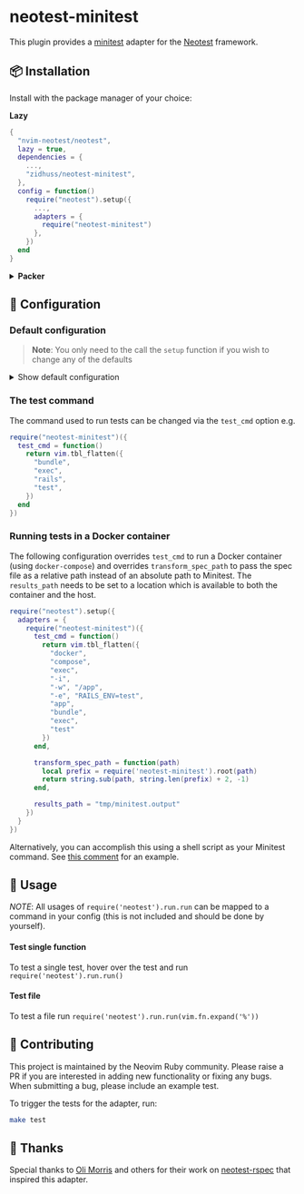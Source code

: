 # neotest-minitest

This plugin provides a [minitest](https://docs.seattlerb.org/minitest/) adapter for the [Neotest](https://github.com/nvim-neotest/neotest) framework.

## :package: Installation

Install with the package manager of your choice:

**Lazy**

```lua
{
  "nvim-neotest/neotest",
  lazy = true,
  dependencies = {
    ...,
    "zidhuss/neotest-minitest",
  },
  config = function()
    require("neotest").setup({
      ...,
      adapters = {
        require("neotest-minitest")
      },
    })
  end
}
```

<details>
    <summary><strong>Packer</strong></summary>

```lua
use({
  'nvim-neotest/neotest',
  requires = {
    ...,
    'zidhuss/neotest-minitest',
  },
  config = function()
    require('neotest').setup({
      ...,
      adapters = {
        require('neotest-minitest'),
      }
    })
  end
})
```
</details>

## :wrench: Configuration

### Default configuration

> **Note**: You only need to the call the `setup` function if you wish to change any of the defaults

<details>
  <summary>Show default configuration</summary>

```lua
adapters = {
  require("neotest-minitest")({
    test_cmd = function()
      return vim.tbl_flatten({
        "bundle",
        "exec",
        "ruby",
        "-Itest",
      })
    end,
  }),
}
```

</details>

### The test command

The command used to run tests can be changed via the `test_cmd` option e.g.

```lua
require("neotest-minitest")({
  test_cmd = function()
    return vim.tbl_flatten({
      "bundle",
      "exec",
      "rails",
      "test",
    })
  end
})
```

### Running tests in a Docker container

The following configuration overrides `test_cmd` to run a Docker container (using `docker-compose`) and overrides `transform_spec_path` to pass the spec file as a relative path instead of an absolute path to Minitest. The `results_path` needs to be set to a location which is available to both the container and the host.

```lua
require("neotest").setup({
  adapters = {
    require("neotest-minitest")({
      test_cmd = function()
        return vim.tbl_flatten({
          "docker",
          "compose",
          "exec",
          "-i",
          "-w", "/app",
          "-e", "RAILS_ENV=test",
          "app",
          "bundle",
          "exec",
          "test"
        })
      end,

      transform_spec_path = function(path)
        local prefix = require('neotest-minitest').root(path)
        return string.sub(path, string.len(prefix) + 2, -1)
      end,

      results_path = "tmp/minitest.output"
    })
  }
})
```

Alternatively, you can accomplish this using a shell script as your Minitest command. See [this comment](https://github.com/nvim-neotest/neotest/issues/89#issuecomment-1338141432) for an example.

## :rocket: Usage

_NOTE_: All usages of `require('neotest').run.run` can be mapped to a command in your config (this is not included and should be done by yourself).

#### Test single function

To test a single test, hover over the test and run `require('neotest').run.run()`

#### Test file

To test a file run `require('neotest').run.run(vim.fn.expand('%'))`

## :gift: Contributing

This project is maintained by the Neovim Ruby community. Please raise a PR if you are interested in adding new functionality or fixing any bugs. When submitting a bug, please include an example test.

To trigger the tests for the adapter, run:

```sh
make test
```

## :clap: Thanks

Special thanks to [Oli Morris](https://github.com/olimorris) and others for their work on [neotest-rspec](https://github.com/olimorris/neotest-rspec) that inspired this adapter.
